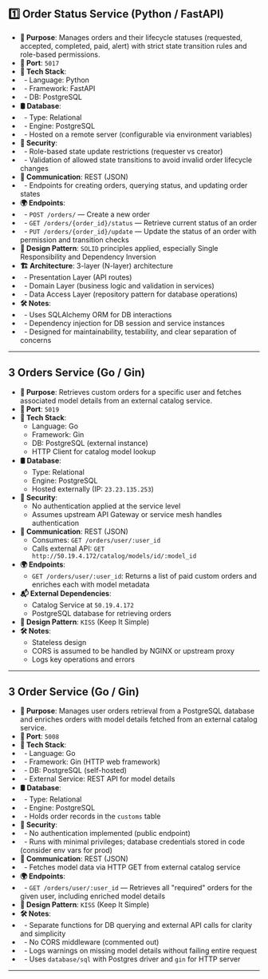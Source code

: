 ## 1️⃣ **Order Status Service** (Python / FastAPI)
- **🧠 Purpose**: Manages orders and their lifecycle statuses (requested, accepted, completed, paid, alert) with strict state transition rules and role-based permissions.
- **🧪 Port**: `5017`
- **🧰 Tech Stack**:
- &nbsp; - Language: Python
- &nbsp; - Framework: FastAPI
- &nbsp; - DB: PostgreSQL
- **🛢️ Database**:
- &nbsp; - Type: Relational
- &nbsp; - Engine: PostgreSQL
- &nbsp; - Hosted on a remote server (configurable via environment variables)
- **🔐 Security**:
- &nbsp; - Role-based state update restrictions (requester vs creator)
- &nbsp; - Validation of allowed state transitions to avoid invalid order lifecycle changes
- **📡 Communication**: REST (JSON)
- &nbsp; - Endpoints for creating orders, querying status, and updating order states
- **🌍 Endpoints**:
- &nbsp; - `POST /orders/` — Create a new order
- &nbsp; - `GET /orders/{order_id}/status` — Retrieve current status of an order
- &nbsp; - `PUT /orders/{order_id}/update` — Update the status of an order with permission and transition checks
- **🎨 Design Pattern**: `SOLID` principles applied, especially Single Responsibility and Dependency Inversion
- **🏗️ Architecture**: 3-layer (N-layer) architecture
- &nbsp; - Presentation Layer (API routes)
- &nbsp; - Domain Layer (business logic and validation in services)
- &nbsp; - Data Access Layer (repository pattern for database operations)
- **🛠️ Notes**:
- &nbsp; - Uses SQLAlchemy ORM for DB interactions
- &nbsp; - Dependency injection for DB session and service instances
- &nbsp; - Designed for maintainability, testability, and clear separation of concerns

---

## 3  **Orders Service** (Go / Gin)
- **🧠 Purpose**: Retrieves custom orders for a specific user and fetches associated model details from an external catalog service.
- **🧪 Port**: `5019`
- **🧰 Tech Stack**:
  - Language: Go
  - Framework: Gin
  - DB: PostgreSQL (external instance)
  - HTTP Client for catalog model lookup
- **🛢️ Database**:
  - Type: Relational
  - Engine: PostgreSQL
  - Hosted externally (IP: `23.23.135.253`)
- **🔐 Security**:
  - No authentication applied at the service level
  - Assumes upstream API Gateway or service mesh handles authentication
- **📡 Communication**: REST (JSON)
  - Consumes: `GET /orders/user/:user_id`
  - Calls external API: `GET http://50.19.4.172/catalog/models/id/:model_id`
- **🌍 Endpoints**:
  - `GET /orders/user/:user_id`: Returns a list of paid custom orders and enriches each with model metadata
- **📬 External Dependencies**:
  - Catalog Service at `50.19.4.172`
  - PostgreSQL database for retrieving orders
- **🎨 Design Pattern**: `KISS` (Keep It Simple)
- **🛠️ Notes**:
  - Stateless design
  - CORS is assumed to be handled by NGINX or upstream proxy
  - Logs key operations and errors

---

## 3  **Order Service** (Go / Gin)
- **🧠 Purpose**: Manages user orders retrieval from a PostgreSQL database and enriches orders with model details fetched from an external catalog service.
- **🧪 Port**: `5008`
- **🧰 Tech Stack**:
- &nbsp; - Language: Go
- &nbsp; - Framework: Gin (HTTP web framework)
- &nbsp; - DB: PostgreSQL (self-hosted)
- &nbsp; - External Service: REST API for model details
- **🛢️ Database**:
- &nbsp; - Type: Relational
- &nbsp; - Engine: PostgreSQL
- &nbsp; - Holds order records in the `customs` table
- **🔐 Security**:
- &nbsp; - No authentication implemented (public endpoint)
- &nbsp; - Runs with minimal privileges; database credentials stored in code (consider env vars for prod)
- **📡 Communication**: REST (JSON)
- &nbsp; - Fetches model data via HTTP GET from external catalog service
- **🌍 Endpoints**:
- &nbsp; - `GET /orders/user/:user_id` — Retrieves all "required" orders for the given user, including enriched model details
- **🎨 Design Pattern**: `KISS` (Keep It Simple)
- **🛠️ Notes**:
- &nbsp; - Separate functions for DB querying and external API calls for clarity and simplicity  
- &nbsp; - No CORS middleware (commented out)
- &nbsp; - Logs warnings on missing model details without failing entire request
- &nbsp; - Uses `database/sql` with Postgres driver and `gin` for HTTP server

---